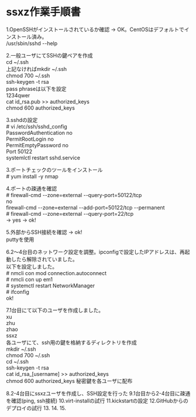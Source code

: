 # ssxz作業手順書  
  
1.OpenSSHがインストールされているか確認 -> OK。CentOSはデフォルトでインストール済み。  
/usr/sbin/sshd --help  
  
2.一般ユーザにてSSHの鍵ペアを作成  
cd ~/.ssh  
上記なければmkdir ~/.ssh  
chmod 700 ~/.ssh  
ssh-keygen -t rsa  
pass phraseは以下を設定  
1234qwer  
cat id_rsa.pub >> authorized_keys  
chmod 600 authorized_keys  
  
3.sshdの設定  
\# vi /etc/ssh/sshd_config  
PasswordAuthentication no  
PermitRootLogin no  
PermitEmptyPassword no  
Port 50122  
systemlctl restart sshd.service  
  
3.ポートチェックのツールをインストール  
\# yum install -y nmap  
  
4.ポートの疎通を確認  
\# firewall-cmd --zone=external --query-port=50122/tcp  
no  
firewall-cmd --zone=external --add-port=50122/tcp --permanent  
\# firewall-cmd --zone=external --query-port=22/tcp  
-> yes -> ok!  
  
5.外部からSSH接続を確認 -> ok!  
puttyを使用  
  
6.2～4台目のネットワーク設定を調整。ipconfigで設定したIPアドレスは、再起動したら解除されていました。  
以下を設定しました。  
\# nmcli con mod connection.autoconnect  
\# nmcli con up em1  
\# systemctl restart NetworkManager  
\# ifconfig  
ok!  
  
7.1台目にて以下のユーザを作成しました。  
xu  
zhu  
zhao  
ssxz  
各ユーザにて、ssh用の鍵を格納するディレクトリを作成  
mkdir ~/.ssh  
chmod 700 ~/.ssh  
cd ~/.ssh  
ssh-keygen -t rsa  
cat id_rsa_[username] >> authorized_keys  
chmod 600 authorized_keys
秘密鍵を各ユーザに配布

8.2-4台目にssxzユーザを作成し、SSH設定を行った
9.1台目から2-4台目に疎通を確認(ping, ssh接続)
10.virt-installの試行
11.kickstartの設定
12.GitHubからのデプロイの試行
13.
14.
15.



